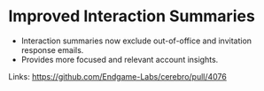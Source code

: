 # Improved Interaction Summaries

- Interaction summaries now exclude out-of-office and invitation response emails.
- Provides more focused and relevant account insights.

Links:
https://github.com/Endgame-Labs/cerebro/pull/4076
